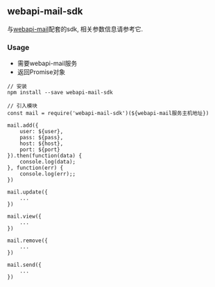## webapi-mail-sdk

与[webapi-mail](https://github.com/wodog/webapi-mail)配套的sdk,
相关参数信息请参考它.

### Usage

* 需要webapi-mail服务
* 返回Promise对象

```
// 安装
npm install --save webapi-mail-sdk

// 引入模块
const mail = require('webapi-mail-sdk')(${webapi-mail服务主机地址})

mail.add({
	user: ${user},
	pass: ${pass},
	host: ${host},
	port: ${port}
}).then(function(data) {
	console.log(data);
}, function(err) {
	console.log(err);;
})

mail.update({
	...
})

mail.view({
	...
})

mail.remove({
	...
})

mail.send({
	...
})
```